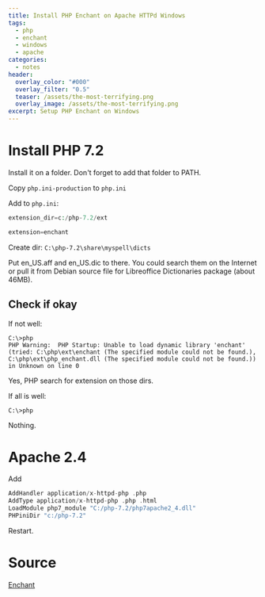 ```yaml
---
title: Install PHP Enchant on Apache HTTPd Windows
tags:
  - php
  - enchant
  - windows
  - apache
categories:
  - notes
header:
  overlay_color: "#000"
  overlay_filter: "0.5"
  teaser: /assets/the-most-terrifying.png
  overlay_image: /assets/the-most-terrifying.png
excerpt: Setup PHP Enchant on Windows
---
```


# Install PHP 7.2

Install it on a folder. Don't forget to add that folder to PATH.

Copy `php.ini-production` to `php.ini`

Add to `php.ini`:

```php
extension_dir=c:/php-7.2/ext

extension=enchant
```

Create dir:
`C:\php-7.2\share\myspell\dicts`

Put en_US.aff and en_US.dic to there. You could search them on the Internet or pull it from Debian source file for Libreoffice Dictionaries package (about 46MB).

## Check if okay

If not well:

```
C:\>php
PHP Warning:  PHP Startup: Unable to load dynamic library 'enchant' (tried: C:\php\ext\enchant (The specified module could not be found.), C:\php\ext\php_enchant.dll (The specified module could not be found.)) in Unknown on line 0
```

Yes, PHP search for extension on those dirs.

If all is well:

```
C:\>php
```

Nothing.

# Apache 2.4

Add

```php
AddHandler application/x-httpd-php .php
AddType application/x-httpd-php .php .html
LoadModule php7_module "C:/php-7.2/php7apache2_4.dll"
PHPiniDir "c:/php-7.2"
```

Restart.

# Source

[Enchant](https://stackoverflow.com/a/29103302)